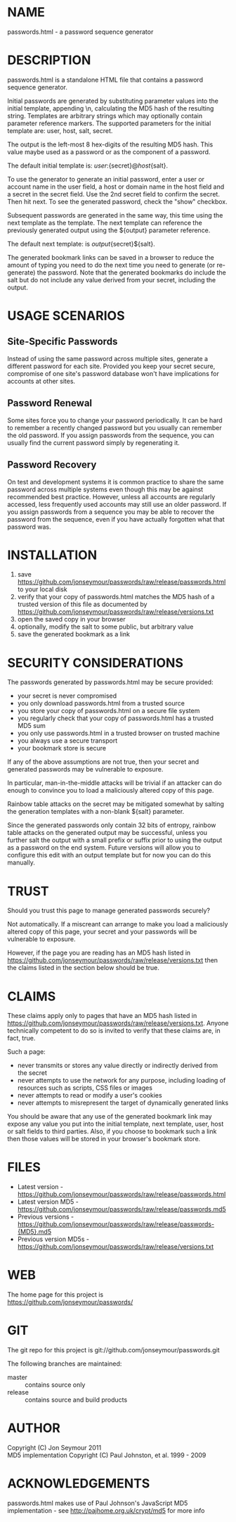 NAME
====
passwords.html - a password sequence generator

DESCRIPTION
===========
passwords.html is a standalone HTML file that contains a password sequence generator.

Initial passwords are generated by substituting parameter values into the initial template, appending \n, calculating the MD5 hash of the resulting string. Templates are arbitrary strings which may optionally contain parameter reference markers. The supported parameters for the initial template are: user, host, salt, secret.

The output is the left-most 8 hex-digits of the resulting MD5 hash. This value maybe used as a password or as the component of a password.

The default initial template is: ${user}:${secret}@${host}${salt}.

To use the generator to generate an initial password, enter a user or account name in the user field, a host or domain name
in the host field and a secret in the secret field. Use the 2nd secret field to confirm the secret. Then hit next. To see
the generated password, check the "show" checkbox.

Subsequent passwords are generated in the same way, this time using the next template as the template.
The next template can reference the previously generated output using the ${output} parameter reference. 

The default next template: is ${output}${secret}${salt}.

The generated bookmark links can be saved in a browser to reduce the amount of typing you need to do the next time you need to
generate (or re-generate) the password. Note that the generated bookmarks do include the salt but do not include any value derived from your
secret, including the output.

USAGE SCENARIOS
===============
Site-Specific Passwords
-----------------------
Instead of using the same password across multiple sites, generate a different password for each
site. Provided you keep your secret secure, compromise of one site's password database won't have
implications for accounts at other sites.

Password Renewal
----------------
Some sites force you to change your password periodically. It can be hard to remember a recently changed password but
you usually can remember the old password. If you assign passwords from the sequence, you can usually find
the current password simply by regenerating it.

Password Recovery
-----------------
On test and development systems it is common practice to share the same password across multiple systems 
even though this may be against recommended best practice. However, unless all accounts are regularly accessed,
less frequently used accounts may still use an older password. If you assign passwords from a sequence
you may be able to recover the password from the sequence, even if you have actually forgotten what that password was.

INSTALLATION
============
1. save https://github.com/jonseymour/passwords/raw/release/passwords.html to your local disk
2. verify that your copy of passwords.html matches the MD5 hash of a trusted version of this file as documented by https://github.com/jonseymour/passwords/raw/release/versions.txt
3. open the saved copy in your browser
4. optionally, modify the salt to some public, but arbitrary value
5. save the generated bookmark as a link 

SECURITY CONSIDERATIONS
=======================
The passwords generated by passwords.html may be secure provided:

* your secret is never compromised
* you only download passwords.html from a trusted source
* you store your copy of passwords.html on a secure file system
* you regularly check that your copy of passwords.html has a trusted MD5 sum
* you only use passwords.html in a trusted browser on trusted machine
* you always use a secure transport
* your bookmark store is secure

If any of the above assumptions are not true, then your secret and generated passwords may be vulnerable to exposure.

In particular, man-in-the-middle attacks will be trivial if an attacker can do enough to convince
you to load a maliciously altered copy of this page.

Rainbow table attacks on the secret may be mitigated somewhat by salting the generation templates with a non-blank
${salt} parameter.

Since the generated passwords only contain 32 bits of entropy, rainbow table attacks on the generated output 
may be successful, unless you further salt the output with a small prefix or suffix prior to using the output
as a password on the end system. Future versions will allow you to configure this edit with an output template but
for now you can do this manually.

TRUST
=====
Should you trust this page to manage generated passwords securely? 

Not automatically. If a miscreant can arrange to make you load a maliciously altered copy of this page, your secret
and your passwords will be vulnerable to exposure.

However, if the page you are reading has an MD5 hash listed in https://github.com/jonseymour/passwords/raw/release/versions.txt then
the claims listed in the section below should be true.

CLAIMS
======
These claims apply only to pages that have an MD5 hash listed in https://github.com/jonseymour/passwords/raw/release/versions.txt. Anyone technically competent to do so is invited to verify that these claims are, in fact, true.

Such a page:

* never transmits or stores any value directly or indirectly derived from the secret
* never attempts to use the network for any purpose, including loading of resources such as scripts, CSS files or images
* never attempts to read or modify a user's cookies
* never attempts to misrepresent the target of dynamically generated links

You should be aware that any use of the generated bookmark link may expose any value you put into the initial template, next template, user, host or salt fields to third parties. Also, if you choose to bookmark such a link then those values will be stored in your browser's bookmark store.

FILES
=====
* Latest version - https://github.com/jonseymour/passwords/raw/release/passwords.html
* Latest version MD5 - https://github.com/jonseymour/passwords/raw/release/passwords.md5
* Previous versions - https://github.com/jonseymour/passwords/raw/release/passwords-{MD5}.md5
* Previous version MD5s - https://github.com/jonseymour/passwords/raw/release/versions.txt

WEB
===
The home page for this project is https://github.com/jonseymour/passwords/

GIT
===
The git repo for this project is git://github.com/jonseymour/passwords.git

The following branches are maintained:
<dl>
<dt>master</dt>
<dd>contains source only</dd>
<dt>release</dt>
<dd>contains source and build products</dd>
</dl>

AUTHOR
======
Copyright (C) Jon Seymour 2011<br/>
MD5 implementation Copyright (C) Paul Johnston, et al. 1999 - 2009

ACKNOWLEDGEMENTS
================
passwords.html makes use of Paul Johnson's JavaScript MD5 implementation - see http://pajhome.org.uk/crypt/md5 for more info
